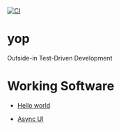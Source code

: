 [![CI](https://github.com/ericminio/yop/actions/workflows/ci.yml/badge.svg)](https://github.com/ericminio/yop/actions/workflows/ci.yml)

# yop

Outside-in Test-Driven Development

# Working Software

- [Hello world](https://ericminio.github.io/yop/brag/1.hello-world/)

- [Async UI](https://ericminio.github.io/yop/brag/2.async-ui/)

